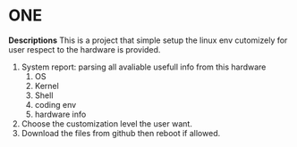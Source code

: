 ONE
===
**Descriptions**
This is a project that simple setup the linux env cutomizely for user respect to the hardware is provided.
1. System report: parsing all avaliable usefull info from this hardware
	1. OS 
	2. Kernel 
	3. Shell 
	4. coding env 
	5. hardware info
2. Choose the customization level the user want.
3. Download the files from github then reboot if allowed.


